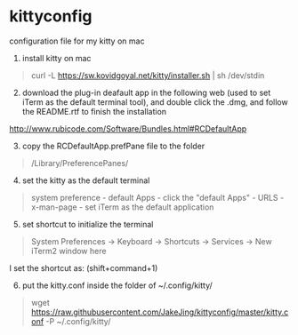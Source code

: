 # kittyconfig
configuration file for my kitty on mac

1. install kitty on mac
> curl -L https://sw.kovidgoyal.net/kitty/installer.sh | sh /dev/stdin

2. download the plug-in deafault app in the following web (used to set iTerm as the default terminal tool), and double click the .dmg, and follow the README.rtf to finish the installation

http://www.rubicode.com/Software/Bundles.html#RCDefaultApp

3. copy the RCDefaultApp.prefPane file to the folder

> /Library/PreferencePanes/

4. set the kitty as the default terminal

> system preference - default Apps - click the "default Apps" - URLS - x-man-page - set iTerm as the default application

5. set shortcut to initialize the terminal

> System Preferences -> Keyboard -> Shortcuts -> Services -> New iTerm2 window here

I set the shortcut as: (shift+command+1)

6. put the kitty.conf inside the folder of ~/.config/kitty/

> wget https://raw.githubusercontent.com/JakeJing/kittyconfig/master/kitty.conf -P ~/.config/kitty/

